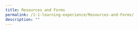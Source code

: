 ```yaml
---
title: Resources and Forms
permalink: /1-1-learning-experience/Resources-and-Forms/
description: ""
---
```

